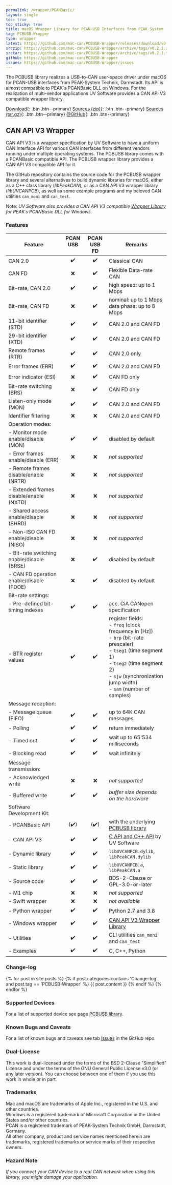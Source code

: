 ```yaml
---
permalink: /wrapper/PCANBasic/
layout: single
toc: true
toc_sticky: true
title: macOS Wrapper Library for PCAN-USB Interfaces from PEAK-System
tag: PCBUSB-Wrapper
type: wrapper
latest: https://github.com/mac-can/PCBUSB-Wrapper/releases/download/v0.2.1/artifacts.zip
srczip: https://github.com/mac-can/PCBUSB-Wrapper/archive/tags/v0.2.1.zip
srctar: https://github.com/mac-can/PCBUSB-Wrapper/archive/tags/v0.2.1.tar.gz
github: https://github.com/mac-can/PCBUSB-Wrapper
issues: https://github.com/mac-can/PCBUSB-Wrapper/issues
---
```

The PCBUSB library realizes a USB-to-CAN user-space driver under macOS for PCAN-USB interfaces from PEAK-System Technik, Darmstadt.
Its API is almost compatible to PEAK´s PCANBasic DLL on Windows.
For the realization of multi-vendor applications UV&nbsp;Software provides a CAN&nbsp;API&nbsp;V3 compatible wrapper library.

[Download]({{page.latest}}){: .btn .btn--primary}
[Sources (zip)]({{page.srczip}}){: .btn .btn--primary}
[Sources (tar.gz)]({{page.srctar}}){: .btn .btn--primary}
[@GitHub]({{page.github}}){: .btn .btn--primary}

## CAN API V3 Wrapper

CAN&nbsp;API&nbsp;V3 is a wrapper specification by UV&nbsp;Software to have a uniform CAN Interface API for various CAN interfaces from different vendors running under multiple operating systems.
The PCBUSB library comes with a PCANBasic compatible API.
The PCBUSB wrapper library provides a CAN&nbsp;API&nbsp;V3 compatible API for it.

The GitHub repository contains the source code for the PCBUSB wrapper library and several alternatives to build dynamic libraries for macOS, either as a C++ class library (_libPeakCAN_), or as a CAN&nbsp;API&nbsp;V3 wrapper library (_libUVCANPCB_), as well as some example programs and my beloved CAN utilities `can_moni` and `can_test`.

Note: _UV&nbsp;Software also provides a CAN&nbsp;API&nbsp;V3 compatible [Wrapper Library](/wrapper/windows/PCANBasic/) for PEAK´s PCANBasic DLL for Windows._

### Features

|         Feature          | PCAN USB<br/>&nbsp;|  PCAN USB<br/>FD   | Remarks |
| ------------------------ |:------------------:|:------------------:| ------- |
| CAN 2.0                  | :heavy_check_mark: | :heavy_check_mark: |  Classical CAN |
| CAN FD                   | :x: | :heavy_check_mark: |  Flexible Data-rate CAN |
| Bit-rate, CAN 2.0        | :heavy_check_mark: | :heavy_check_mark: | high speed: up to 1 Mbps |
| Bit-rate, CAN FD         | :x: | :heavy_check_mark: | nominal: up to 1 Mbps <br/> data phase: up to 8 Mbps |
| 11-bit identifier (STD)  | :heavy_check_mark: | :heavy_check_mark: | CAN 2.0 and CAN FD |
| 29-bit identifier (XTD)  | :heavy_check_mark: | :heavy_check_mark: | CAN 2.0 and CAN FD |
| Remote frames (RTR)      | :heavy_check_mark: | :heavy_check_mark: | CAN 2.0 only |
| Error frames (ERR)       | :heavy_check_mark: | :heavy_check_mark: | CAN 2.0 and CAN FD |
| Error indicator (ESI)    | :x: | :heavy_check_mark: | CAN FD only |
| Bit-rate switching (BRS) | :x: | :heavy_check_mark: | CAN FD only |
| Listen-only mode (MON)   | :heavy_check_mark: | :heavy_check_mark: | CAN 2.0 and CAN FD |
| Identifier filtering     | :x: | :x: | CAN 2.0 and CAN FD |
| Operation modes: | | | |
| - Monitor mode enable/disable (MON)        | :heavy_check_mark: | :heavy_check_mark: | disabled by default |
| - Error frames enable/disable (ERR)        | :x: | :x: | _not supported_ |
| - Remote frames disable/enable (NRTR)      | :x: | :x: | _not supported_ |
| - Extended frames disable/enable (NXTD)    | :x: | :x: | _not supported_ |
| - Shared access enable/disable (SHRD)      | :x: | :x: | _not supported_ |
| - Non-ISO CAN FD enable/disable (NISO)     | :x: | :x: | _not supported_ |
| - Bit-rate switching enable/disable (BRSE) | :x: | :heavy_check_mark: | disabled by default |
| - CAN FD operation enable/disable (FDOE)   | :x: | :heavy_check_mark: | disabled by default |
| Bit-rate settings: | | | |
| - Pre-defined bit-timing indexes | :heavy_check_mark: | :heavy_check_mark: | acc. CiA CANopen specification |
| - BTR register values            | :heavy_check_mark: | :heavy_check_mark: | register fields:<br/>- `freq` (clock frequency in [Hz])<br/>- `brp` (bit-rate prescaler)<br/>- `tseg1` (time segment 1)<br/>- `tseg2` (time segment 2)<br/>- `sjw` (synchronization jump width)<br/>- `sam` (number of samples) |
| Message reception: | | | |
| - Message queue (FIFO) | :heavy_check_mark: | :heavy_check_mark: | up to 64K CAN messages |
|   - Polling            | :heavy_check_mark: | :heavy_check_mark: | return immediately |
|   - Timed out          | :heavy_check_mark: | :heavy_check_mark: | wait up to 65'534 milliseconds |
|   - Blocking read      | :heavy_check_mark: | :heavy_check_mark: | wait infinitely |
| Message transmission: | | | |
| - Acknowledged write | :x: | :x: | _not supported_  |
| - Buffered write     | :heavy_check_mark: | :heavy_check_mark: | _buffer size depends on the hardware_ |
| Software Development Kit: | | | |
| - PCANBasic API   | (:heavy_check_mark:) | (:heavy_check_mark:) | with the underlying [PCBUSB library](/drivers/libPCBUSB.html) |
| - CAN API V3      | :heavy_check_mark: | :heavy_check_mark: | [C API and C++ API](/wrapper/canapi-v3/) by UV&nbsp;Software |
| - Dynamic library | :heavy_check_mark: | :heavy_check_mark: | `libUVCANPCB.dylib`, `libPeakCAN.dylib` |
| - Static library  | :heavy_check_mark: | :heavy_check_mark: | `libUVCANPCB.a`, `libPeakCAN.a` |
| - Source code     | :heavy_check_mark: | :heavy_check_mark: | BDS-2-Clause or GPL-3.0-or-later |
| - M1 chip         | :x: | :x: | _not supported_ |
| - Swift wrapper   | :x: | :x: | _not available_ |
| - Python wrapper  | :heavy_check_mark: | :heavy_check_mark: | Python 2.7 and 3.8 |
| - Windows wrapper | :heavy_check_mark: | :heavy_check_mark: | [CAN API V3 Wrapper Library](wrapper/windows/PCANBasic/) |
| - Utilities       | :heavy_check_mark: | :heavy_check_mark: | CLI utilities `can_moni` and `can_test`|
| - Examples        | :heavy_check_mark: | :heavy_check_mark: | C, C++, Python |

### Change-log

{% for post in site.posts %}
{% if post.categories contains 'Change-log' and post.tag == 'PCBUSB-Wrapper' %}
{{ post.content }}
{% endif %}
{% endfor %}

### Supported Devices

For a list of supported device see page [PCBUSB library](/drivers/libPCBUSB.html/#supported-devices).

### Known Bugs and Caveats

For a list of known bugs and caveats see tab [Issues]({{page.issues}}) in the GitHub repo.

### Dual-License

This work is dual-licensed under the terms of the BSD 2-Clause "Simplified" License and under the terms of the GNU General Public License v3.0 (or any later version).
You can choose between one of them if you use this work in whole or in part.

### Trademarks

Mac and macOS are trademarks of Apple Inc., registered in the U.S. and other countries. \
Windows is a registered trademark of Microsoft Corporation in the United States and/or other countries. \
PCAN is a registered trademark of PEAK-System Technik GmbH, Darmstadt, Germany. \
All other company, product and service names mentioned herein are trademarks, registered trademarks or service marks of their respective owners.

### Hazard Note

_If you connect your CAN device to a real CAN network when using this library, you might damage your application._
